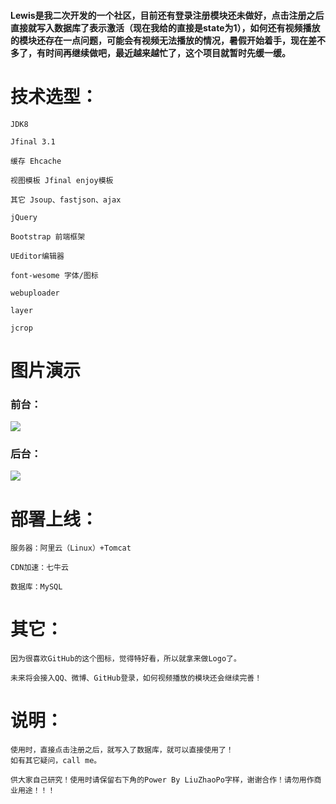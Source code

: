 #### Lewis是我二次开发的一个社区，目前还有登录注册模块还未做好，点击注册之后直接就写入数据库了表示激活（现在我给的直接是state为1），如何还有视频播放的模块还存在一点问题，可能会有视频无法播放的情况，暑假开始着手，现在差不多了，有时间再继续做吧，最近越来越忙了，这个项目就暂时先缓一缓。

# 技术选型：

    JDK8

    Jfinal 3.1

    缓存 Ehcache

    视图模板 Jfinal enjoy模板

    其它 Jsoup、fastjson、ajax

    jQuery

    Bootstrap 前端框架

    UEditor编辑器

    font-wesome 字体/图标

    webuploader

    layer

    jcrop

# 图片演示
### 前台：
![](https://github.com/liuzhaopo/Lewis-Club/blob/master/sql/Lewis%E7%A4%BE%E5%8C%BA1.PNG?raw=true)
### 后台：
![](https://github.com/liuzhaopo/Lewis-Club/blob/master/sql/Lewis%E7%A4%BE%E5%8C%BA8.PNG?raw=true)


# 部署上线：

    服务器：阿里云（Linux）+Tomcat

    CDN加速：七牛云

    数据库：MySQL


# 其它：

    因为很喜欢GitHub的这个图标，觉得特好看，所以就拿来做Logo了。

    未来将会接入QQ、微博、GitHub登录，如何视频播放的模块还会继续完善！


# 说明：

    使用时，直接点击注册之后，就写入了数据库，就可以直接使用了！
    如有其它疑问，call me。
    
    供大家自己研究！使用时请保留右下角的Power By LiuZhaoPo字样，谢谢合作！请勿用作商业用途！！！
